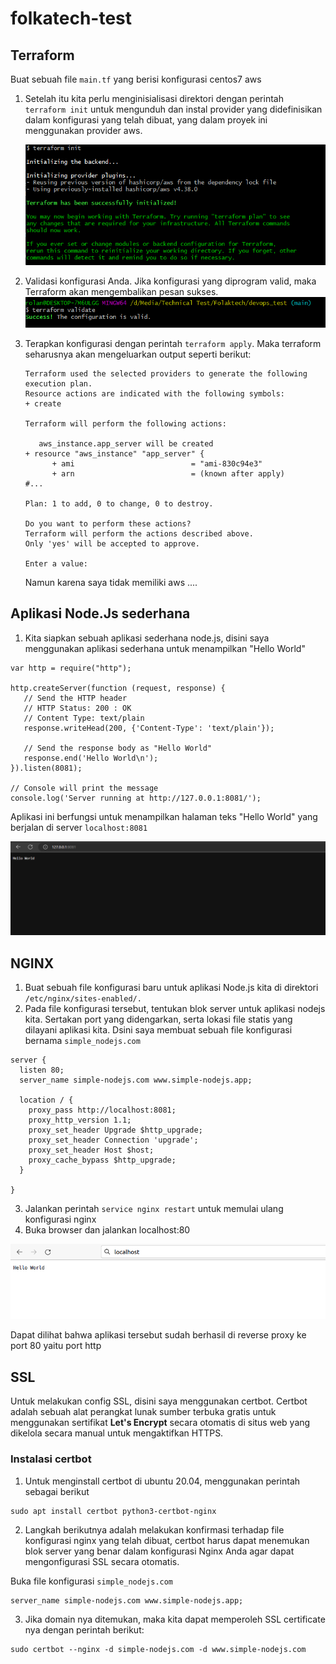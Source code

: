# folkatech-test

## Terraform
Buat sebuah file `main.tf` yang berisi konfigurasi centos7 aws
1. Setelah itu kita perlu menginisialisasi direktori dengan perintah `terraform init` untuk mengunduh dan instal provider yang didefinisikan dalam konfigurasi yang telah dibuat, yang dalam proyek ini menggunakan provider aws. 
   
   ![version](gambar/terraform_init.png)


2. Validasi konfigurasi Anda. Jika konfigurasi yang diprogram valid, maka Terraform akan mengembalikan pesan sukses.
   ![version](gambar/terraform_validate.png)

3. Terapkan konfigurasi dengan perintah `terraform apply`. Maka terraform seharusnya akan mengeluarkan output seperti berikut:
   ```
   Terraform used the selected providers to generate the following execution plan.
   Resource actions are indicated with the following symbols:
   + create

   Terraform will perform the following actions:

      aws_instance.app_server will be created
   + resource "aws_instance" "app_server" {
         + ami                          = "ami-830c94e3"
         + arn                          = (known after apply)
   #...

   Plan: 1 to add, 0 to change, 0 to destroy.

   Do you want to perform these actions?
   Terraform will perform the actions described above.
   Only 'yes' will be accepted to approve.

   Enter a value:
   ```

   Namun karena saya tidak memiliki aws ....



## Aplikasi Node.Js sederhana

1. Kita siapkan sebuah aplikasi sederhana node.js, disini saya menggunakan aplikasi sederhana untuk menampilkan "Hello World"

```
var http = require("http");

http.createServer(function (request, response) {
   // Send the HTTP header 
   // HTTP Status: 200 : OK
   // Content Type: text/plain
   response.writeHead(200, {'Content-Type': 'text/plain'});
   
   // Send the response body as "Hello World"
   response.end('Hello World\n');
}).listen(8081);

// Console will print the message
console.log('Server running at http://127.0.0.1:8081/');
```

Aplikasi ini berfungsi untuk menampilkan halaman teks "Hello World" yang berjalan di server `localhost:8081`

![version](gambar/nodejs_app.png)

## NGINX
1. Buat sebuah file konfigurasi baru untuk aplikasi Node.js kita di direktori `/etc/nginx/sites-enabled/.` 
2. Pada file konfigurasi tersebut, tentukan blok server untuk aplikasi nodejs kita. Sertakan port yang didengarkan, serta lokasi file statis yang dilayani aplikasi kita.
Dsini saya membuat sebuah file konfigurasi bernama `simple_nodejs.com`

```
server {
  listen 80;
  server_name simple-nodejs.com www.simple-nodejs.app;

  location / {
    proxy_pass http://localhost:8081;
    proxy_http_version 1.1;
    proxy_set_header Upgrade $http_upgrade;
    proxy_set_header Connection 'upgrade';
    proxy_set_header Host $host;
    proxy_cache_bypass $http_upgrade;
  }

}
```

3. Jalankan perintah `service nginx restart` untuk memulai ulang konfigurasi nginx
4. Buka browser dan jalankan localhost:80

![version](gambar/localhsot.png)

Dapat dilihat bahwa aplikasi tersebut sudah berhasil di reverse proxy ke port 80 yaitu port http


## SSL
Untuk melakukan config SSL, disini saya menggunakan certbot. 
Certbot adalah sebuah alat perangkat lunak sumber terbuka gratis untuk menggunakan sertifikat **Let's Encrypt** secara otomatis di situs web yang dikelola secara manual untuk mengaktifkan HTTPS.

### Instalasi certbot
1. Untuk menginstall certbot di ubuntu 20.04, menggunakan perintah sebagai berikut
```
sudo apt install certbot python3-certbot-nginx
```

2. Langkah berikutnya adalah melakukan konfirmasi terhadap file konfigurasi nginx yang telah dibuat, certbot harus dapat menemukan blok server yang benar dalam konfigurasi Nginx Anda agar dapat mengonfigurasi SSL secara otomatis. 

Buka file konfigurasi `simple_nodejs.com`
```
server_name simple-nodejs.com www.simple-nodejs.app;
```

3. Jika domain nya ditemukan, maka kita dapat memperoleh SSL certificate nya dengan perintah berikut:
```
sudo certbot --nginx -d simple-nodejs.com -d www.simple-nodejs.com
```

